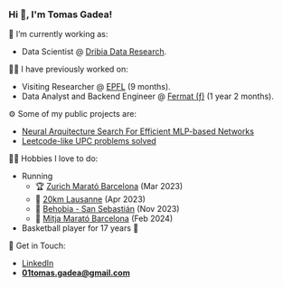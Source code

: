 ### Hi 👋, I'm Tomas Gadea!

🔭 I’m currently working as:
* Data Scientist @ [Dribia Data Research](https://dribia.com/en/).

👨‍💻 I have previously worked on:
* Visiting Researcher @ [EPFL](https://www.epfl.ch/en/) (9 months).
* Data Analyst and Backend Engineer @ [Fermat (ƒ)](https://fermat.app/) (1 year 2 months).

⚙️ Some of my public projects are:
* [Neural Arquitecture Search For Efficient MLP-based Networks](https://github.com/TomasGadea/MLP-NAS)
* [Leetcode-like UPC problems solved](https://github.com/TomasGadea/Jutge-AP2)


🏃‍♂️ Hobbies I love to do:
* Running
  * 🏆 [Zurich Marató Barcelona](https://www.zurichmaratobarcelona.es/) (Mar 2023)
  * 🏅 [20km Lausanne](https://www.20km.ch/) (Apr 2023)
  * 🏅 [Behobia - San Sebastián](https://www.behobia-sansebastian.com/en/) (Nov 2023)
  * 🏅 [Mitja Marató Barcelona](https://edreamsmitjabarcelona.com/en/?_gl=1%2A2ch6nc%2A_gcl_au%2AMTU4ODY0ODMyNS4xNzEyMTY4ODE1) (Feb 2024)
* Basketball player for 17 years 🏀

🙌 Get in Touch:
* [LinkedIn](https://www.linkedin.com/in/tomas-gadea/)
* **01tomas.gadea@gmail.com**


<!-- ![GitHub stats](https://github-readme-stats.vercel.app/api?username=TomasGadea&theme=radical) -->

<!--
**TomasGadea/TomasGadea** is a ✨ _special_ ✨ repository because its `README.md` (this file) appears on your GitHub profile.

Here are some ideas to get you started:

- 🔭 I’m currently working on ...
- 🌱 I’m currently learning ...
- 👯 I’m looking to collaborate on ...
- 🤔 I’m looking for help with ...
- 💬 Ask me about ...
- 📫 How to reach me: ...
- 😄 Pronouns: ...
- ⚡ Fun fact: ...
-->
